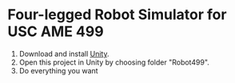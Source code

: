 # Four-legged Robot Simulator for USC AME 499 
 
1. Download and install [Unity](https://unity3d.com/). 
1. Open this project in Unity by choosing folder "Robot499". 
1. Do everything you want 